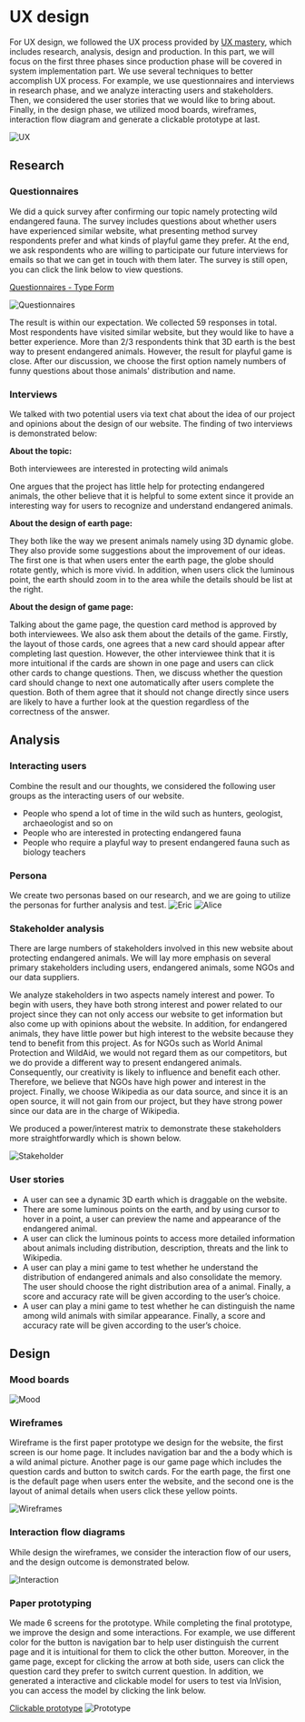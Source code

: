 

# UX design

For UX design, we followed the UX process provided by [UX mastery](https://uxmastery.com/resources/process), which includes research, analysis, design and production. In this part, we will focus on the first three phases since production phase will be covered in system implementation part. We use several techniques to better accomplish UX process. For example, we use questionnaires and interviews in research phase, and we analyze interacting users and stakeholders. Then, we considered the user stories that we would like to bring about. Finally, in the design phase, we utilized mood boards, wireframes, interaction flow diagram and generate a clickable prototype at last.

![UX](pics/UX.png)

## Research

### Questionnaires

We did a quick survey after confirming our topic namely protecting wild endangered fauna. The survey includes questions about whether users have experienced similar website, what presenting method survey respondents prefer and what kinds of playful game they prefer. At the end, we ask respondents who are willing to participate our future interviews for emails so that we can get in touch with them later. The survey is still open, you can click the link below to view questions.

[Questionnaires - Type Form](https://ov7517xx4ey.typeform.com/to/haDsNnq5)

![Questionnaires](pics/Questionnaire.jpg)


The result is within our expectation. We collected 59 responses in total. Most respondents have visited similar website, but they would like to have a better experience. More than 2/3 respondents think that 3D earth is the best way to present endangered animals. However, the result for playful game is close. After our discussion, we choose the first option namely numbers of funny questions about those animals' distribution and name.

### Interviews

We talked with two potential users via text chat about the idea of our project and opinions about the design of our website. The finding of two interviews is demonstrated below:

**About the topic:**

Both interviewees are interested in protecting wild animals

One argues that the project has little help for protecting endangered animals, the other believe that it is helpful to some extent since it provide an interesting way for users to recognize and understand endangered animals.

**About the design of earth page:**

They both like the way we present animals namely using 3D dynamic globe. They also provide some suggestions about the improvement of our ideas. The first one is that when users enter the earth page, the globe should rotate gently, which is more vivid. In addition, when users click the luminous point, the earth should zoom in to the area while the details should be list at the right.

**About the design of game page:**

Talking about the game page, the question card method is approved by both interviewees. We also ask them about the details of the game. Firstly, the layout of those cards, one agrees that a new card should appear after completing last question. However, the other interviewee think that it is more intuitional if the cards are shown in one page and users can click other cards to change questions. Then, we discuss whether the question card should change to next one automatically after users complete the question. Both of them agree that it should not change directly since users are likely to have a further look at the question regardless of the correctness of the answer.


## Analysis

### Interacting users

Combine the result and our thoughts, we considered the following user groups as the interacting users of our website.

- People who spend a lot of time in the wild such as hunters, geologist, archaeologist and so on
- People who are interested in protecting endangered fauna
- People who require a playful way to present endangered fauna such as biology teachers

### Persona

We create two personas based on our research, and we are going to utilize the personas for further analysis and test.
![Eric](pics/Persona-Eric.png)
![Alice](pics/Persona-Alice.png)

### Stakeholder analysis

There are large numbers of stakeholders involved in this new website about protecting endangered animals. We will lay more emphasis on several primary stakeholders including users, endangered animals, some NGOs and our data suppliers.

We analyze stakeholders in two aspects namely interest and power. To begin with users, they have both strong interest and power related to our project since they can not only access our website to get information but also come up with opinions about the website. In addition, for endangered animals, they have little power but high interest to the website because they tend to benefit from this project. As for NGOs such as World Animal Protection and WildAid, we would not regard them as our competitors, but we do provide a different way to present endangered animals. Consequently, our creativity is likely to influence and benefit each other. Therefore, we believe that NGOs have high power and interest in the project. Finally, we choose Wikipedia as our data source, and since it is an open source, it will not gain from our project, but they have strong power since our data are in the charge of Wikipedia. 

We produced a power/interest matrix to demonstrate these stakeholders more straightforwardly which is shown below. 

![Stakeholder](pics/Stakeholder.png)

### User stories

- A user can see a dynamic 3D earth which is draggable on the website.
- There are some luminous points on the earth, and by using cursor to hover in a point, a user can preview the name and appearance of the endangered animal.
- A user can click the luminous points to access more detailed information about animals including distribution, description, threats and the link to Wikipedia.
- A user can play a mini game to test whether he understand the distribution of endangered animals and also consolidate the memory. The user should choose the right distribution area of a animal. Finally, a score and accuracy rate will be given according to the user’s choice.
- A user can play a mini game to test whether he can distinguish the name among wild animals with similar appearance. Finally, a score and accuracy rate will be given according to the user’s choice.

## Design

### Mood boards

![Mood](pics/MoodBoard.jpg)

### Wireframes

Wireframe is the first paper prototype we design for the website, the first screen is our home page. It includes navigation bar and the a body which is a wild animal picture. Another page is our game page which includes the question cards and button to switch cards. For the earth page, the first one is the default page when users enter the website, and the second one is the layout of animal details when users click these yellow points.  

![Wireframes](pics/Wireframe.png)

### Interaction flow diagrams

While design the wireframes, we consider the interaction flow of our users, and the design outcome is demonstrated below.  

![Interaction](pics/FlowChart.png)

### Paper prototyping

We made 6 screens for the prototype. While completing the final prototype, we improve the design and some interactions. For example, we use different color for the button is navigation bar to help user distinguish the current page and it is intuitional for them to click the other button. Moreover, in the game page, except for clicking the arrow at both side, users can click the question card they prefer to switch current question. In addition, we generated a interactive and clickable model for users to test via InVision, you can access the model by clicking the link below.  

[Clickable prototype](https://xiaojun507579.invisionapp.com/console/share/PQ2J2NHWAU/617500159)
![Prototype](pics/Prototype.png)

